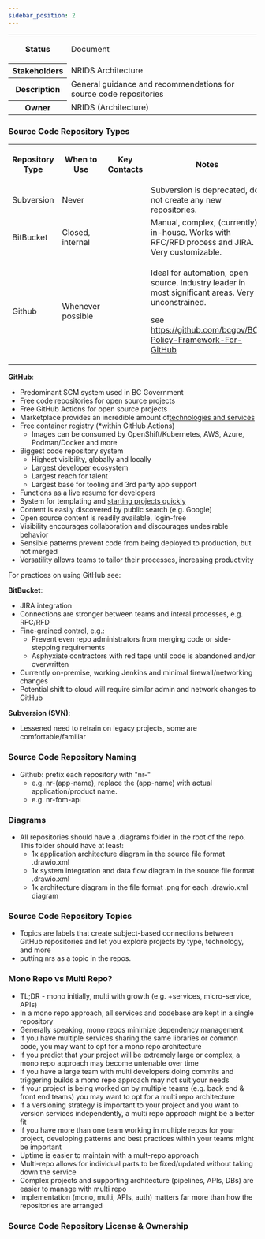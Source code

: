 ```yaml
---
sidebar_position: 2
---
```

<table class="wrapped"><colgroup class=""></colgroup><tbody class=""><tr class=""><th>Status</th><td><div class="content-wrapper"><p>Document</p></div></td></tr><tr class=""><th>Stakeholders</th><td>NRIDS Architecture</td></tr><tr class=""><th>Description</th><td>General guidance and recommendations for source code repositories</td></tr><tr class=""><th>Owner</th><td>NRIDS (Architecture)</td></tr></tbody></table>

### Source Code Repository Types

<table><colgroup class=""></colgroup><tbody class=""><tr class=""><th><p>Repository Type</p></th><th><p>When to Use</p></th><th><p>Key Contacts</p></th><th><p>Notes</p></th></tr><tr class=""><td>Subversion</td><td>Never</td><td></td><td>Subversion is deprecated, do not create any new repositories.</td></tr><tr class=""><td>BitBucket</td><td>Closed, internal</td><td></td><td>Manual, complex, (currently) in-house. Works with RFC/RFD process and JIRA. Very customizable.</td></tr><tr class=""><td>Github</td><td>Whenever possible</td><td></td><td><p>Ideal for automation, open source. Industry leader in most significant areas. Very unconstrained.</p><p>see <a href="https://github.com/bcgov/BC-Policy-Framework-For-GitHub">https://github.com/bcgov/BC-Policy-Framework-For-GitHub</a></p></td></tr></tbody></table>

**GitHub**:

*   Predominant SCM system used in BC Government
*   Free code repositories for open source projects
*   Free GitHub Actions for open source projects
*   Marketplace provides an incredible amount of[technologies and services](https://github.com/marketplace)
*   Free container registry (\*within GitHub Actions)
    *   Images can be consumed by OpenShift/Kubernetes, AWS, Azure, Podman/Docker and more
*   Biggest code repository system
    *   Highest visibility, globally and locally
    *   Largest developer ecosystem
    *   Largest reach for talent
    *   Largest base for tooling and 3rd party app support
*   Functions as a live resume for developers
*   System for templating and [starting projects quickly](https://github.com/bcgov/greenfield-template)
*   Content is easily discovered by public search (e.g. Google)
*   Open source content is readily available, login-free
*   Visibility encourages collaboration and discourages undesirable behavior
*   Sensible patterns prevent code from being deployed to production, but not merged
*   Versatility allows teams to tailor their processes, increasing productivity

For practices on using GitHub see:

**BitBucket**:

*   JIRA integration
*   Connections are stronger between teams and interal processes, e.g. RFC/RFD
*   Fine-grained control, e.g.:
    *   Prevent even repo administrators from merging code or side-stepping requirements
    *   Asphyxiate contractors with red tape until code is abandoned and/or overwritten
*   Currently on-premise, working Jenkins and minimal firewall/networking changes
*   Potential shift to cloud will require similar admin and network changes to GitHub

**Subversion (SVN)**:

*   Lessened need to retrain on legacy projects, some are comfortable/familiar

### Source Code Repository Naming

*   Github: prefix each repository with "nr-"
    *   e.g. nr-(app-name), replace the (app-name) with actual application/product name.
    *   e.g. nr-fom-api

### Diagrams

*   All repositories should have a .diagrams folder in the root of the repo. This folder should have at least:
    *   1x application architecture diagram in the source file format .drawio.xml
    *   1x system integration and data flow diagram in the source file format .drawio.xml
    *   1x architecture diagram in the file format .png for each .drawio.xml diagram

### Source Code Repository Topics

*   Topics are labels that create subject-based connections between GitHub repositories and let you explore projects by type, technology, and more
*   putting nrs as a topic in the repos.

### Mono Repo vs Multi Repo?

*   TL;DR - mono initially, multi with growth (e.g. +services, micro-service, APIs)
*   In a mono repo approach, all services and codebase are kept in a single repository
*   Generally speaking, mono repos minimize dependency management
*   If you have multiple services sharing the same libraries or common code, you may want to opt for a mono repo architecture
*   If you predict that your project will be extremely large or complex, a mono repo approach may become untenable over time
*   If you have a large team with multi developers doing commits and triggering builds a mono repo approach may not suit your needs
*   If your project is being worked on by multiple teams (e.g. back end & front end teams) you may want to opt for a multi repo architecture
*   If a versioning strategy is important to your project and you want to version services independently, a multi repo approach might be a better fit
*   If you have more than one team working in multiple repos for your project, developing patterns and best practices within your teams might be important
*   Uptime is easier to maintain with a mult-repo approach
*   Multi-repo allows for individual parts to be fixed/updated without taking down the service
*   Complex projects and supporting architecture (pipelines, APIs, DBs) are easier to manage with multi repo
*   Implementation (mono, multi, APIs, auth) matters far more than how the repositories are arranged

### Source Code Repository License & Ownership